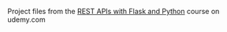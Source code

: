 Project files from the [REST APIs with Flask and Python](https://www.udemy.com/course/rest-api-flask-and-python/) course on udemy.com
